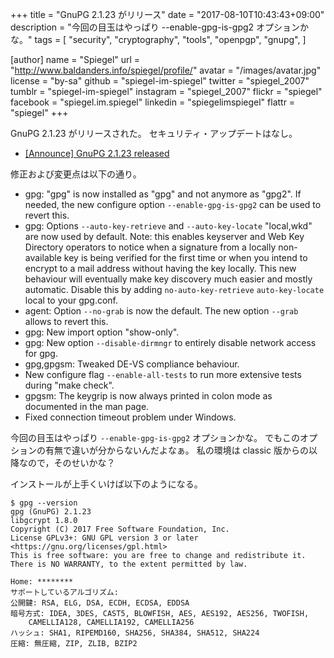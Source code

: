 +++
title = "GnuPG 2.1.23 がリリース"
date =  "2017-08-10T10:43:43+09:00"
description = "今回の目玉はやっぱり --enable-gpg-is-gpg2 オプションかな。"
tags = [
  "security",
  "cryptography",
  "tools",
  "openpgp",
  "gnupg",
]

[author]
  name      = "Spiegel"
  url       = "http://www.baldanders.info/spiegel/profile/"
  avatar    = "/images/avatar.jpg"
  license   = "by-sa"
  github    = "spiegel-im-spiegel"
  twitter   = "spiegel_2007"
  tumblr    = "spiegel-im-spiegel"
  instagram = "spiegel_2007"
  flickr    = "spiegel"
  facebook  = "spiegel.im.spiegel"
  linkedin  = "spiegelimspiegel"
  flattr    = "spiegel"
+++

GnuPG 2.1.23 がリリースされた。
セキュリティ・アップデートはなし。

- [[Announce] GnuPG 2.1.23 released](https://lists.gnupg.org/pipermail/gnupg-announce/2017q3/000412.html)

修正および変更点は以下の通り。

* gpg: "gpg" is now installed as "gpg" and not anymore as "gpg2".  If needed, the new configure option `--enable-gpg-is-gpg2` can be used to revert this.
* gpg: Options `--auto-key-retrieve` and `--auto-key-locate` "local,wkd" are now used by default.  Note: this enables keyserver and Web Key Directory operators to notice when a signature from a locally non-available key is being verified for the first time or when you intend to encrypt to a mail address without having the key locally.  This new behaviour will eventually make key discovery much easier and mostly automatic.  Disable this by adding `no-auto-key-retrieve` `auto-key-locate` local to your gpg.conf.
* agent: Option `--no-grab` is now the default.  The new option `--grab` allows to revert this.
* gpg: New import option "show-only".
* gpg: New option `--disable-dirmngr` to entirely disable network access for gpg.
* gpg,gpgsm: Tweaked DE-VS compliance behaviour.
* New configure flag `--enable-all-tests` to run more extensive tests during "make check".
* gpgsm: The keygrip is now always printed in colon mode as documented in the man page.
* Fixed connection timeout problem under Windows.

今回の目玉はやっぱり `--enable-gpg-is-gpg2` オプションかな。
でもこのオプションの有無で違いが分からないんだよなぁ。
私の環境は classic 版からの以降なので，そのせいかな？

インストールが上手くいけば以下のようになる。

```text
$ gpg --version
gpg (GnuPG) 2.1.23
libgcrypt 1.8.0
Copyright (C) 2017 Free Software Foundation, Inc.
License GPLv3+: GNU GPL version 3 or later <https://gnu.org/licenses/gpl.html>
This is free software: you are free to change and redistribute it.
There is NO WARRANTY, to the extent permitted by law.

Home: ********
サポートしているアルゴリズム:
公開鍵: RSA, ELG, DSA, ECDH, ECDSA, EDDSA
暗号方式: IDEA, 3DES, CAST5, BLOWFISH, AES, AES192, AES256, TWOFISH,
    CAMELLIA128, CAMELLIA192, CAMELLIA256
ハッシュ: SHA1, RIPEMD160, SHA256, SHA384, SHA512, SHA224
圧縮: 無圧縮, ZIP, ZLIB, BZIP2
```

